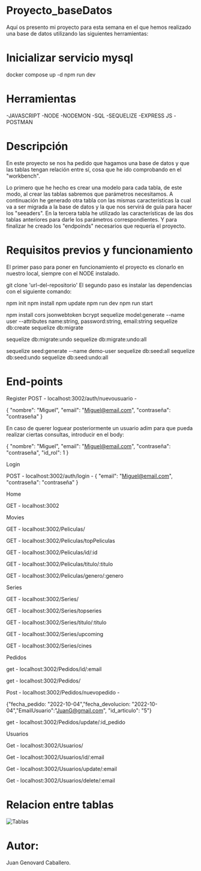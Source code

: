# Proyecto_baseDatos

 Aquí os presento mi proyecto para esta semana en el que hemos realizado una base de datos utilizando las siguientes herramientas:
 
 # Inicializar servicio mysql

 docker compose up -d
 npm run dev

 # Herramientas

-JAVASCRIPT
-NODE
-NODEMON
-SQL
-SEQUELIZE
-EXPRESS JS
-POSTMAN

# Descripción

En este proyecto se nos ha pedido que hagamos una base de datos y que las tablas tengan relación entre sí, cosa que he ido comprobando en el "workbench".

Lo primero que he hecho es crear una modelo para cada tabla, de este modo, al crear las tablas sabremos que parámetros necesitamos.
A continuación he generado otra tabla con las mismas características la cual va a ser migrada a la base de datos y la que nos servirá de guía para hacer los "seeaders".
En la tercera tabla he utilizado las características de las dos tablas anteriores para darle los parámetros correspondientes.
Y para finalizar he creado los "endpoinds" necesarios que requería el proyecto.

# Requisitos previos y funcionamiento

El primer paso para poner en funcionamiento el proyecto es clonarlo en nuestro local, siempre con el NODE instalado.

 git clone 'url-del-repositorio'
El segundo paso es instalar las dependencias con el siguiente comando:

npm init
npm install
npm update
npm run dev
npm run start

npm install cors jsonwebtoken bcrypt
sequelize model:generate --name user --attributes name:string, password:string, email:string
sequelize db:create
sequelize db:migrate

sequelize db:migrate:undo
sequelize db:migrate:undo:all

sequelize seed:generate --name demo-user
sequelize db:seed:all
sequelize db:seed:undo
sequelize db:seed:undo:all

# End-points

Register
POST - localhost:3002/auth/nuevousuario - 

{ "nombre": "Miguel", "email": "Miguel@email.com",  "contraseña": "contraseña" }

En caso de querer loguear posteriormente un usuario adim para que pueda realizar ciertas consultas, introducir en el body:

{ "nombre": "Miguel", "email": "Miguel@email.com",  "contraseña": "contraseña", "id_rol": 1 }

Login

POST - localhost:3002/auth/login - { "email": "Miguel@email.com",  "contraseña": "contraseña" }

Home

GET - localhost:3002

Movies

GET - localhost:3002/Peliculas/

GET - localhost:3002/Peliculas/topPeliculas

GET - localhost:3002/Peliculas/id/:id

GET - localhost:3002/Peliculas/titulo/:titulo

GET - localhost:3002/Peliculas/genero/:genero

Series

GET - localhost:3002/Series/

GET - localhost:3002/Series/topseries

GET - localhost:3002/Series/titulo/:titulo

GET - localhost:3002/Series/upcoming

GET - localhost:3002/Series/cines

Pedidos

get - localhost:3002/Pedidos/id/:email

get - localhost:3002/Pedidos/

Post - localhost:3002/Pedidos/nuevopedido -

{"fecha_pedido: "2022-10-04","fecha_devolucion: "2022-10-04","EmailUsuario":"JuanG@gmail.com", "id_articulo": "5"}

get - localhost:3002/Pedidos/update/:id_pedido

Usuarios

Get - localhost:3002/Usuarios/

Get - localhost:3002/Usuarios/id/:email

Get - localhost:3002/Usuarios/update/:email

Get - localhost:3002/Usuarios/delete/:email



 
 # Relacion entre tablas

![Tablas](https://user-images.githubusercontent.com/114061110/201538933-48aa1fec-6656-4436-9c2c-eb2c4a6fbd13.png)



# Autor:

 Juan Genovard Caballero.
